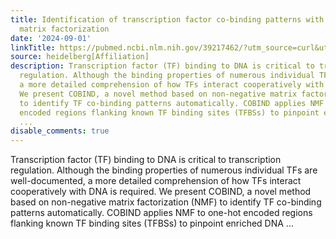 ```yaml
---
title: Identification of transcription factor co-binding patterns with non-negative
  matrix factorization
date: '2024-09-01'
linkTitle: https://pubmed.ncbi.nlm.nih.gov/39217462/?utm_source=curl&utm_medium=rss&utm_campaign=pubmed-2&utm_content=1FakS-2QOkCT8HsMOQP1bCRQ4YzyumYOmxmF0moLsQ3dFB1E9V&fc=20220326224207&ff=20240902183516&v=2.18.0.post9+e462414
source: heidelberg[Affiliation]
description: Transcription factor (TF) binding to DNA is critical to transcription
  regulation. Although the binding properties of numerous individual TFs are well-documented,
  a more detailed comprehension of how TFs interact cooperatively with DNA is required.
  We present COBIND, a novel method based on non-negative matrix factorization (NMF)
  to identify TF co-binding patterns automatically. COBIND applies NMF to one-hot
  encoded regions flanking known TF binding sites (TFBSs) to pinpoint enriched DNA
  ...
disable_comments: true
---
```

Transcription factor (TF) binding to DNA is critical to transcription regulation. Although the binding properties of numerous individual TFs are well-documented, a more detailed comprehension of how TFs interact cooperatively with DNA is required. We present COBIND, a novel method based on non-negative matrix factorization (NMF) to identify TF co-binding patterns automatically. COBIND applies NMF to one-hot encoded regions flanking known TF binding sites (TFBSs) to pinpoint enriched DNA ...